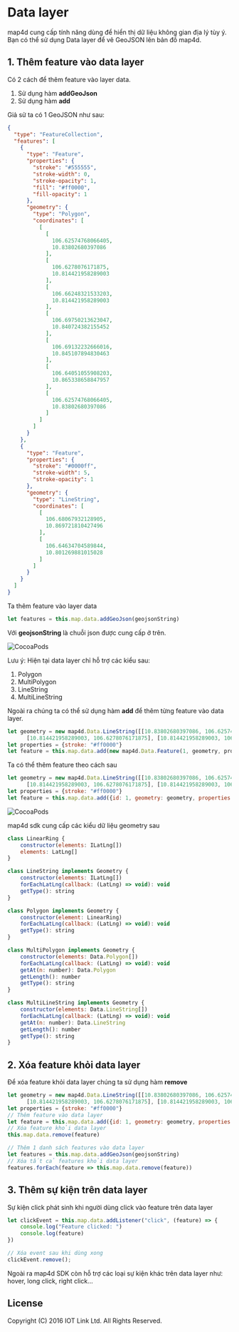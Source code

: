 # Data layer
map4d cung cấp tính năng dùng để hiển thị dữ liệu không gian địa lý tùy ý. Bạn có thể sử dụng Data layer để vẽ GeoJSON lên bản đồ map4d.

## 1. Thêm feature vào data layer

Có 2 cách để thêm feature vào layer data.
1) Sử dụng hàm **addGeoJson**
2) Sử dụng hàm **add**

Giả sử ta có 1 GeoJSON như sau:

```json
{
  "type": "FeatureCollection",
  "features": [
    {
      "type": "Feature",
      "properties": {
        "stroke": "#555555",
        "stroke-width": 0,
        "stroke-opacity": 1,
        "fill": "#ff0000",
        "fill-opacity": 1
      },
      "geometry": {
        "type": "Polygon",
        "coordinates": [
          [
            [
              106.62574768066405,
              10.83802680397086
            ],
            [
              106.6278076171875,
              10.814421958289003
            ],
            [
              106.66248321533203,
              10.814421958289003
            ],
            [
              106.69750213623047,
              10.840724382155452
            ],
            [
              106.69132232666016,
              10.845107894830463
            ],
            [
              106.64051055908203,
              10.865338658847957
            ],
            [
              106.62574768066405,
              10.83802680397086
            ]
          ]
        ]
      }
    },
    {
      "type": "Feature",
      "properties": {
        "stroke": "#0000ff",
        "stroke-width": 5,
        "stroke-opacity": 1
      },
      "geometry": {
        "type": "LineString",
        "coordinates": [
          [
            106.68067932128905,
            10.869721810427496
          ],
          [
            106.64634704589844,
            10.801269881015028
          ]
        ]
      }
    }
  ]
}
```

Ta thêm feature vào layer data

```javascript
let features = this.map.data.addGeoJson(geojsonString)
```

Với **geojsonString** là chuỗi json được cung cấp ở trên.

![CocoaPods](../resources/14-data-layer-1.png) 

Lưu ý: Hiện tại data layer chỉ hỗ trợ các kiểu sau:
1. Polygon
2. MultiPolygon
3. LineString
4. MultiLineString

Ngoài ra chúng ta có thể sử dụng hàm **add** để thêm từng feature vào data layer.

```javascript
let geometry = new map4d.Data.LineString([[10.83802680397086, 106.62574768066405],
      [10.814421958289003, 106.6278076171875], [10.814421958289003, 106.66248321533203]])
let properties = {stroke: "#ff0000"}
let feature = this.map.data.add(new map4d.Data.Feature(1, geometry, properties))
```

Ta có thể thêm feature theo cách sau

```javascript
let geometry = new map4d.Data.LineString([[10.83802680397086, 106.62574768066405],
      [10.814421958289003, 106.6278076171875], [10.814421958289003, 106.66248321533203]])
let properties = {stroke: "#ff0000"}
let feature = this.map.data.add({id: 1, geometry: geometry, properties: properties})
```

![CocoaPods](../resources/14-data-layer-2.png) 

map4d sdk cung cấp các kiểu dữ liệu geometry sau

```javascript
class LinearRing {
    constructor(elements: ILatLng[])
    elements: LatLng[]
}

class LineString implements Geometry {
    constructor(elements: ILatLng[])
    forEachLatLng(callback: (LatLng) => void): void
    getType(): string
}

class Polygon implements Geometry {
    constructor(element: LinearRing)
    forEachLatLng(callback: (LatLng) => void): void
    getType(): string
}

class MultiPolygon implements Geometry {
    constructor(elements: Data.Polygon[])
    forEachLatLng(callback: (LatLng) => void): void
    getAt(n: number): Data.Polygon
    getLength(): number
    getType(): string
}

class MultiLineString implements Geometry {
    constructor(elements: Data.LineString[])
    forEachLatLng(callback: (LatLng) => void): void
    getAt(n: number): Data.LineString
    getLength(): number
    getType(): string
}
```

## 2. Xóa feature khỏi data layer

Để xóa feature khỏi data layer chúng ta sử dụng hàm **remove**

```javascript
let geometry = new map4d.Data.LineString([[10.83802680397086, 106.62574768066405],
      [10.814421958289003, 106.6278076171875], [10.814421958289003, 106.66248321533203]])
let properties = {stroke: "#ff0000"}
// Thêm feature vào data layer
let feature = this.map.data.add({id: 1, geometry: geometry, properties: properties})
// Xóa feature khỏi data layer
this.map.data.remove(feature)

// Thêm 1 danh sách features vào data layer
let features = this.map.data.addGeoJson(geojsonString)
// Xóa tất cả features khỏi data layer
features.forEach(feature => this.map.data.remove(feature))
```

## 3. Thêm sự kiện trên data layer

Sự kiện click phát sinh khi người dùng click vào feature trên data layer

```javascript
let clickEvent = this.map.data.addListener("click", (feature) => {
    console.log("Feature clicked: ")
    console.log(feature)
})

// Xóa event sau khi dùng xong
clickEvent.remove();
``` 

Ngoài ra map4d SDK còn hỗ trợ các loại sự kiện khác trên data layer như: hover, long click, right click...

License
-------

Copyright (C) 2016 IOT Link Ltd. All Rights Reserved.
